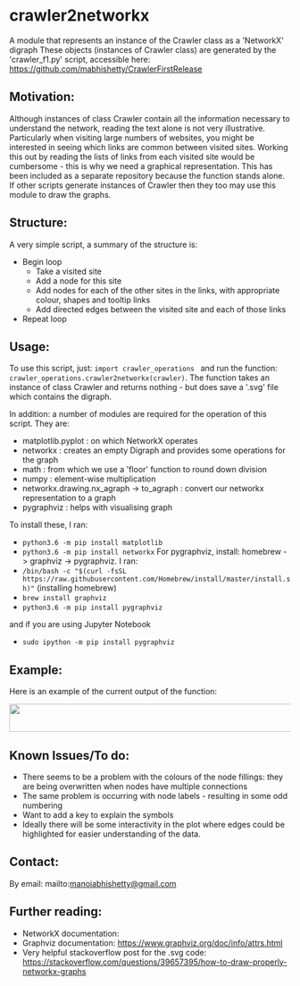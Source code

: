 # crawler2networkx
A module that represents an instance of the Crawler class as a 'NetworkX' digraph
These objects (instances of Crawler class) are generated by the 'crawler_f1.py' script, accessible here: https://github.com/mabhishetty/CrawlerFirstRelease

## Motivation:

Although instances of class Crawler contain all the information necessary to understand the network, reading the text alone is not very illustrative.
Particularly when visiting large numbers of websites, you might be interested in seeing which links are common between visited sites.
Working this out by reading the lists of links from each visited site would be cumbersome - this is why we need a graphical representation.
This has been included as a separate repository because the function stands alone. If other scripts generate instances of Crawler then they too may use this module to draw the graphs.

## Structure:

A very simple script, a summary of the structure is:
- Begin loop
  - Take a visited site
  - Add a node for this site
  - Add nodes for each of the other sites in the links, with appropriate colour, shapes and tooltip links
  - Add directed edges between the visited site and each of those links
- Repeat loop

## Usage:

To use this script, just: `import crawler_operations ` and run the function: `crawler_operations.crawler2networkx(crawler)`.
The function takes an instance of class Crawler and returns nothing - but does save a '.svg' file which contains the digraph.

In addition: a number of modules are required for the operation of this script.
They are:
* matplotlib.pyplot : on which NetworkX operates
* networkx : creates an empty Digraph and provides some operations for the graph
* math : from which we use a 'floor' function to round down division
* numpy : element-wise multiplication
* networkx.drawing.nx_agraph -> to_agraph : convert our networkx representation to a graph
* pygraphviz : helps with visualising graph

To install these, I ran:
* `python3.6 -m pip install matplotlib`
* `python3.6 -m pip install networkx`
For pygraphviz, install: homebrew -> graphviz -> pygraphviz. I ran:
* `/bin/bash -c "$(curl -fsSL https://raw.githubusercontent.com/Homebrew/install/master/install.sh)"` (installing homebrew)
* `brew install graphviz`
* `python3.6 -m pip install pygraphviz`

and if you are using Jupyter Notebook

* `sudo ipython -m pip install pygraphviz`

## Example:

Here is an example of the current output of the function:

<img src="https://github.com/mabhishetty/crawler_operations/blob/main/new_test.png"  width="2000" height="50">

## Known Issues/To do:

* There seems to be a problem with the colours of the node fillings: they are being overwritten when nodes have multiple connections
* The same problem is occurring with node labels - resulting in some odd numbering
* Want to add a key to explain the symbols
* Ideally there will be some interactivity in the plot where edges could be highlighted for easier understanding of the data.

## Contact:
By email: mailto:manojabhishetty@gmail.com

## Further reading:

* NetworkX documentation: 
* Graphviz documentation: https://www.graphviz.org/doc/info/attrs.html
* Very helpful stackoverflow post for the .svg code: https://stackoverflow.com/questions/39657395/how-to-draw-properly-networkx-graphs
